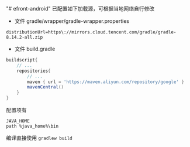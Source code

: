 "# efront-android" 
已配置如下加载源，可根据当地网络自行修改
* 文件 gradle/wrapper/gradle-wrapper.properties
```properties
distributionUrl=https\://mirrors.cloud.tencent.com/gradle/gradle-8.14.2-all.zip
```
* 文件 build.gradle
```groovy
buildscript{
    // ...
    repositories{
        // ...
        maven { url = 'https://maven.aliyun.com/repository/google' }
        mavenCentral()
    }
}
```
配置项有
```
JAVA_HOME
path %java_home%\bin
```

编译直接使用 `gradlew build`
